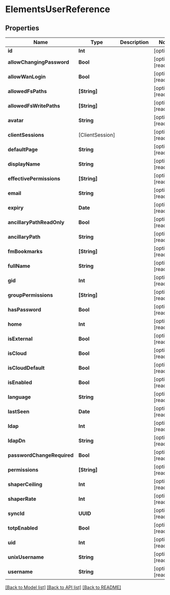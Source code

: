# ElementsUserReference

## Properties

Name | Type | Description | Notes
------------ | ------------- | ------------- | -------------
**id** | **Int** |  | [optional] 
**allowChangingPassword** | **Bool** |  | [optional] [readonly] 
**allowWanLogin** | **Bool** |  | [optional] [readonly] 
**allowedFsPaths** | **[String]** |  | [optional] [readonly] 
**allowedFsWritePaths** | **[String]** |  | [optional] [readonly] 
**avatar** | **String** |  | [optional] [readonly] 
**clientSessions** | [ClientSession] |  | [optional] [readonly] 
**defaultPage** | **String** |  | [optional] [readonly] 
**displayName** | **String** |  | [optional] [readonly] 
**effectivePermissions** | **[String]** |  | [optional] [readonly] 
**email** | **String** |  | [optional] [readonly] 
**expiry** | **Date** |  | [optional] [readonly] 
**ancillaryPathReadOnly** | **Bool** |  | [optional] [readonly] 
**ancillaryPath** | **String** |  | [optional] [readonly] 
**fmBookmarks** | **[String]** |  | [optional] [readonly] 
**fullName** | **String** |  | [optional] [readonly] 
**gid** | **Int** |  | [optional] [readonly] 
**groupPermissions** | **[String]** |  | [optional] [readonly] 
**hasPassword** | **Bool** |  | [optional] [readonly] 
**home** | **Int** |  | [optional] [readonly] 
**isExternal** | **Bool** |  | [optional] [readonly] 
**isCloud** | **Bool** |  | [optional] [readonly] 
**isCloudDefault** | **Bool** |  | [optional] [readonly] 
**isEnabled** | **Bool** |  | [optional] [readonly] 
**language** | **String** |  | [optional] [readonly] 
**lastSeen** | **Date** |  | [optional] [readonly] 
**ldap** | **Int** |  | [optional] [readonly] 
**ldapDn** | **String** |  | [optional] [readonly] 
**passwordChangeRequired** | **Bool** |  | [optional] [readonly] 
**permissions** | **[String]** |  | [optional] [readonly] 
**shaperCeiling** | **Int** |  | [optional] [readonly] 
**shaperRate** | **Int** |  | [optional] [readonly] 
**syncId** | **UUID** |  | [optional] [readonly] 
**totpEnabled** | **Bool** |  | [optional] [readonly] 
**uid** | **Int** |  | [optional] [readonly] 
**unixUsername** | **String** |  | [optional] [readonly] 
**username** | **String** |  | [optional] [readonly] 

[[Back to Model list]](../README.md#documentation-for-models) [[Back to API list]](../README.md#documentation-for-api-endpoints) [[Back to README]](../README.md)



